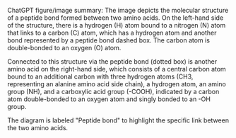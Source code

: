 ChatGPT figure/image summary: The image depicts the molecular structure of a peptide bond formed between two amino acids. On the left-hand side of the structure, there is a hydrogen (H) atom bound to a nitrogen (N) atom that links to a carbon (C) atom, which has a hydrogen atom and another bond represented by a peptide bond dashed box. The carbon atom is double-bonded to an oxygen (O) atom. 

Connected to this structure via the peptide bond (dotted box) is another amino acid on the right-hand side, which consists of a central carbon atom bound to an additional carbon with three hydrogen atoms (CH3, representing an alanine amino acid side chain), a hydrogen atom, an amino group (NH), and a carboxylic acid group (-COOH), indicated by a carbon atom double-bonded to an oxygen atom and singly bonded to an -OH group.

The diagram is labeled "Peptide bond" to highlight the specific link between the two amino acids.